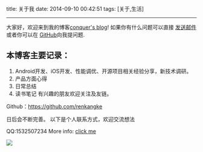 title: 关于我
date: 2014-09-10 00:42:51
tags: [关于,生活]

---
大家好，欢迎来到我的博客[conquer's blog](http://renkangke.github.io/)! 如果你有什么问题可以直接 [发送邮件](mailto:renkangke@gmail.com) 或者你可以在 [GitHub](https://github.com/renkangke/renkangke.github.io/issues)向我提问题.

<!--more-->

## 本博客主要记录：
 1. Android开发、iOS开发、性能调优、开源项目相关经验分享，新技术调研。
 2. 产品方面心得
 3. 日常总结
 4. 读书笔记
有兴趣的朋友欢迎关注及友链。
 
Github：https://github.com/renkangke

日后会不断完善。 
以下是个人联系方式，欢迎交流想法

QQ:1532507234
More info: [click me](mailto:renkangke@gmail.com)


![](http://ww2.sinaimg.cn/large/65c8b1c5jw1eu2prpcgzwj20f10qowfg.jpg) 
